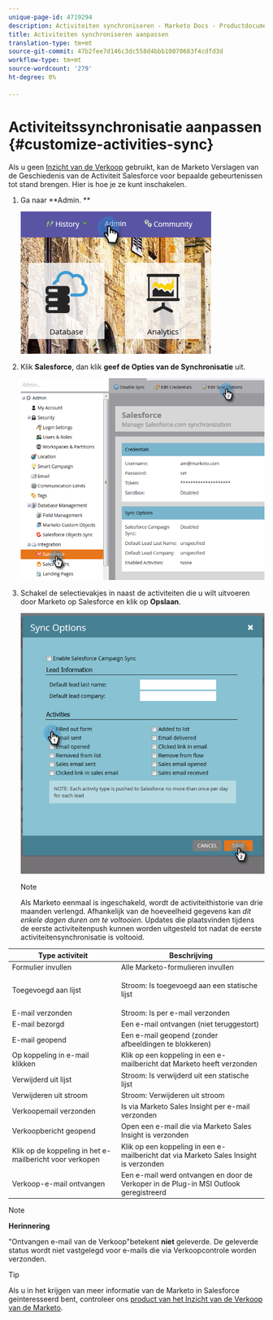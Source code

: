 ```yaml
---
unique-page-id: 4719294
description: Activiteiten synchroniseren - Marketo Docs - Productdocumentatie aanpassen
title: Activiteiten synchroniseren aanpassen
translation-type: tm+mt
source-git-commit: 47b2fee7d146c3dc558d4bbb10070683f4cdfd3d
workflow-type: tm+mt
source-wordcount: '279'
ht-degree: 0%

---
```



# Activiteitssynchronisatie aanpassen {#customize-activities-sync}

Als u geen [Inzicht van de Verkoop](http://docs.marketo.com/display/DOCS/Marketo+Sales+Insight) gebruikt, kan de Marketo Verslagen van de Geschiedenis van de Activiteit Salesforce voor bepaalde gebeurtenissen tot stand brengen. Hier is hoe je ze kunt inschakelen.

1. Ga naar **Admin. **

   ![](assets/admin.png)

1. Klik **Salesforce**, dan klik **geef de Opties van de Synchronisatie** uit.

   ![](assets/two-1.png)

1. Schakel de selectievakjes in naast de activiteiten die u wilt uitvoeren door Marketo op Salesforce en klik op **Opslaan**.

   ![](assets/three-1.png)

   >[!NOTE]
   >
   >Als Marketo eenmaal is ingeschakeld, wordt de activiteithistorie van drie maanden verlengd. Afhankelijk van de hoeveelheid gegevens kan *dit enkele dagen duren om te voltooien*. Updates die plaatsvinden tijdens de eerste activiteitenpush kunnen worden uitgesteld tot nadat de eerste activiteitensynchronisatie is voltooid.

<table> 
 <colgroup> 
  <col> 
  <col> 
 </colgroup> 
 <thead> 
  <tr> 
   <th>Type activiteit</th> 
   <th>Beschrijving</th> 
  </tr> 
 </thead> 
 <tbody> 
  <tr> 
   <td>Formulier invullen</td> 
   <td>Alle Marketo-formulieren invullen</td> 
  </tr> 
  <tr> 
   <td>Toegevoegd aan lijst</td> 
   <td><p>Stroom: Is toegevoegd aan een statische lijst</p></td> 
  </tr> 
  <tr> 
   <td>E-mail verzonden</td> 
   <td>Stroom: Is per e-mail verzonden</td> 
  </tr> 
  <tr> 
   <td>E-mail bezorgd</td> 
   <td>Een e-mail ontvangen (niet teruggestort)</td> 
  </tr> 
  <tr> 
   <td>E-mail geopend</td> 
   <td>Een e-mail geopend (zonder afbeeldingen te blokkeren)</td> 
  </tr> 
  <tr> 
   <td>Op koppeling in e-mail klikken</td> 
   <td>Klik op een koppeling in een e-mailbericht dat Marketo heeft verzonden</td> 
  </tr> 
  <tr> 
   <td>Verwijderd uit lijst</td> 
   <td>Stroom: Is verwijderd uit een statische lijst</td> 
  </tr> 
  <tr> 
   <td>Verwijderen uit stroom</td> 
   <td>Stroom: Verwijderen uit stroom</td> 
  </tr> 
  <tr> 
   <td>Verkoopemail verzonden</td> 
   <td>Is via Marketo Sales Insight per e-mail verzonden</td> 
  </tr> 
  <tr> 
   <td>Verkoopbericht geopend</td> 
   <td>Open een e-mail die via Marketo Sales Insight is verzonden</td> 
  </tr> 
  <tr> 
   <td>Klik op de koppeling in het e-mailbericht voor verkopen</td> 
   <td>Klik op een koppeling in een e-mailbericht dat via Marketo Sales Insight is verzonden</td> 
  </tr> 
  <tr> 
   <td>Verkoop-e-mail ontvangen</td> 
   <td>Een e-mail werd ontvangen en door de Verkoper in de Plug-in MSI Outlook geregistreerd</td> 
  </tr> 
 </tbody> 
</table>

>[!NOTE]
>
>**Herinnering**
>
>
>&quot;Ontvangen e-mail van de Verkoop&quot;betekent **niet** geleverde. De geleverde status wordt niet vastgelegd voor e-mails die via Verkoopcontrole worden verzonden.

>[!TIP]
>
>Als u in het krijgen van meer informatie van de Marketo in Salesforce geinteresseerd bent, controleer ons [product van het Inzicht van de Verkoop van de Marketo](../../../../../product-docs/marketo-sales-insight/msi-for-salesforce/installation/install-marketo-sales-insight-package-in-salesforce-appexchange.md).

